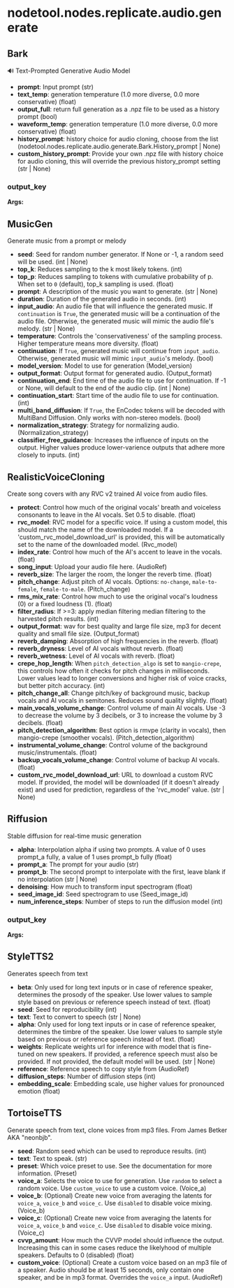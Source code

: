 # nodetool.nodes.replicate.audio.generate

## Bark

🔊 Text-Prompted Generative Audio Model

- **prompt**: Input prompt (str)
- **text_temp**: generation temperature (1.0 more diverse, 0.0 more conservative) (float)
- **output_full**: return full generation as a .npz file to be used as a history prompt (bool)
- **waveform_temp**: generation temperature (1.0 more diverse, 0.0 more conservative) (float)
- **history_prompt**: history choice for audio cloning, choose from the list (nodetool.nodes.replicate.audio.generate.Bark.History_prompt | None)
- **custom_history_prompt**: Provide your own .npz file with history choice for audio cloning, this will override the previous history_prompt setting (str | None)

### output_key

**Args:**

## MusicGen

Generate music from a prompt or melody

- **seed**: Seed for random number generator. If None or -1, a random seed will be used. (int | None)
- **top_k**: Reduces sampling to the k most likely tokens. (int)
- **top_p**: Reduces sampling to tokens with cumulative probability of p. When set to  `0` (default), top_k sampling is used. (float)
- **prompt**: A description of the music you want to generate. (str | None)
- **duration**: Duration of the generated audio in seconds. (int)
- **input_audio**: An audio file that will influence the generated music. If `continuation` is `True`, the generated music will be a continuation of the audio file. Otherwise, the generated music will mimic the audio file's melody. (str | None)
- **temperature**: Controls the 'conservativeness' of the sampling process. Higher temperature means more diversity. (float)
- **continuation**: If `True`, generated music will continue from `input_audio`. Otherwise, generated music will mimic `input_audio`'s melody. (bool)
- **model_version**: Model to use for generation (Model_version)
- **output_format**: Output format for generated audio. (Output_format)
- **continuation_end**: End time of the audio file to use for continuation. If -1 or None, will default to the end of the audio clip. (int | None)
- **continuation_start**: Start time of the audio file to use for continuation. (int)
- **multi_band_diffusion**: If `True`, the EnCodec tokens will be decoded with MultiBand Diffusion. Only works with non-stereo models. (bool)
- **normalization_strategy**: Strategy for normalizing audio. (Normalization_strategy)
- **classifier_free_guidance**: Increases the influence of inputs on the output. Higher values produce lower-varience outputs that adhere more closely to inputs. (int)

## RealisticVoiceCloning

Create song covers with any RVC v2 trained AI voice from audio files.

- **protect**: Control how much of the original vocals' breath and voiceless consonants to leave in the AI vocals. Set 0.5 to disable. (float)
- **rvc_model**: RVC model for a specific voice. If using a custom model, this should match the name of the downloaded model. If a 'custom_rvc_model_download_url' is provided, this will be automatically set to the name of the downloaded model. (Rvc_model)
- **index_rate**: Control how much of the AI's accent to leave in the vocals. (float)
- **song_input**: Upload your audio file here. (AudioRef)
- **reverb_size**: The larger the room, the longer the reverb time. (float)
- **pitch_change**: Adjust pitch of AI vocals. Options: `no-change`, `male-to-female`, `female-to-male`. (Pitch_change)
- **rms_mix_rate**: Control how much to use the original vocal's loudness (0) or a fixed loudness (1). (float)
- **filter_radius**: If >=3: apply median filtering median filtering to the harvested pitch results. (int)
- **output_format**: wav for best quality and large file size, mp3 for decent quality and small file size. (Output_format)
- **reverb_damping**: Absorption of high frequencies in the reverb. (float)
- **reverb_dryness**: Level of AI vocals without reverb. (float)
- **reverb_wetness**: Level of AI vocals with reverb. (float)
- **crepe_hop_length**: When `pitch_detection_algo` is set to `mangio-crepe`, this controls how often it checks for pitch changes in milliseconds. Lower values lead to longer conversions and higher risk of voice cracks, but better pitch accuracy. (int)
- **pitch_change_all**: Change pitch/key of background music, backup vocals and AI vocals in semitones. Reduces sound quality slightly. (float)
- **main_vocals_volume_change**: Control volume of main AI vocals. Use -3 to decrease the volume by 3 decibels, or 3 to increase the volume by 3 decibels. (float)
- **pitch_detection_algorithm**: Best option is rmvpe (clarity in vocals), then mangio-crepe (smoother vocals). (Pitch_detection_algorithm)
- **instrumental_volume_change**: Control volume of the background music/instrumentals. (float)
- **backup_vocals_volume_change**: Control volume of backup AI vocals. (float)
- **custom_rvc_model_download_url**: URL to download a custom RVC model. If provided, the model will be downloaded (if it doesn't already exist) and used for prediction, regardless of the 'rvc_model' value. (str | None)

## Riffusion

Stable diffusion for real-time music generation

- **alpha**: Interpolation alpha if using two prompts. A value of 0 uses prompt_a fully, a value of 1 uses prompt_b fully (float)
- **prompt_a**: The prompt for your audio (str)
- **prompt_b**: The second prompt to interpolate with the first, leave blank if no interpolation (str | None)
- **denoising**: How much to transform input spectrogram (float)
- **seed_image_id**: Seed spectrogram to use (Seed_image_id)
- **num_inference_steps**: Number of steps to run the diffusion model (int)

### output_key

**Args:**

## StyleTTS2

Generates speech from text

- **beta**: Only used for long text inputs or in case of reference speaker,             determines the prosody of the speaker. Use lower values to sample style based             on previous or reference speech instead of text. (float)
- **seed**: Seed for reproducibility (int)
- **text**: Text to convert to speech (str | None)
- **alpha**: Only used for long text inputs or in case of reference speaker,             determines the timbre of the speaker. Use lower values to sample style based             on previous or reference speech instead of text. (float)
- **weights**: Replicate weights url for inference with model that is fine-tuned on new speakers.            If provided, a reference speech must also be provided.             If not provided, the default model will be used. (str | None)
- **reference**: Reference speech to copy style from (AudioRef)
- **diffusion_steps**: Number of diffusion steps (int)
- **embedding_scale**: Embedding scale, use higher values for pronounced emotion (float)

## TortoiseTTS

Generate speech from text, clone voices from mp3 files. From James Betker AKA "neonbjb".

- **seed**: Random seed which can be used to reproduce results. (int)
- **text**: Text to speak. (str)
- **preset**: Which voice preset to use. See the documentation for more information. (Preset)
- **voice_a**: Selects the voice to use for generation. Use `random` to select a random voice. Use `custom_voice` to use a custom voice. (Voice_a)
- **voice_b**: (Optional) Create new voice from averaging the latents for `voice_a`, `voice_b` and `voice_c`. Use `disabled` to disable voice mixing. (Voice_b)
- **voice_c**: (Optional) Create new voice from averaging the latents for `voice_a`, `voice_b` and `voice_c`. Use `disabled` to disable voice mixing. (Voice_c)
- **cvvp_amount**: How much the CVVP model should influence the output. Increasing this can in some cases reduce the likelyhood of multiple speakers. Defaults to 0 (disabled) (float)
- **custom_voice**: (Optional) Create a custom voice based on an mp3 file of a speaker. Audio should be at least 15 seconds, only contain one speaker, and be in mp3 format. Overrides the `voice_a` input. (AudioRef)

